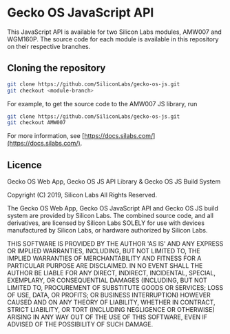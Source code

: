 # Gecko OS JavaScript API

This JavaScript API is available for two Silicon Labs modules, AMW007 and WGM160P. The source code for each module is available in this repository on their respective branches.

## Cloning the repository

```Bash
git clone https://github.com/SiliconLabs/gecko-os-js.git
git checkout <module-branch>
```

For example, to get the source code to the AMW007 JS library, run

```Bash
git clone https://github.com/SiliconLabs/gecko-os-js.git
git checkout AMW007
```

For more information, see [https://docs.silabs.com/](https://docs.silabs.com/).

## Licence

Gecko OS Web App, Gecko OS JS API Library & Gecko OS JS Build System

Copyright (C) 2019, Silicon Labs
All Rights Reserved.

The Gecko OS Web App, Gecko OS JavaScript API and Gecko OS JS build system are
provided by Silicon Labs. The combined source code, and all derivatives, are licensed
by Silicon Labs SOLELY for use with devices manufactured by Silicon Labs, or hardware
authorized by Silicon Labs.

THIS SOFTWARE IS PROVIDED BY THE AUTHOR 'AS IS' AND ANY EXPRESS OR IMPLIED
WARRANTIES, INCLUDING, BUT NOT LIMITED TO, THE IMPLIED WARRANTIES OF
MERCHANTABILITY AND FITNESS FOR A PARTICULAR PURPOSE ARE DISCLAIMED. IN NO EVENT
SHALL THE AUTHOR BE LIABLE FOR ANY DIRECT, INDIRECT, INCIDENTAL, SPECIAL,
EXEMPLARY, OR CONSEQUENTIAL DAMAGES (INCLUDING, BUT NOT LIMITED TO, PROCUREMENT
OF SUBSTITUTE GOODS OR SERVICES; LOSS OF USE, DATA, OR PROFITS; OR BUSINESS
INTERRUPTION) HOWEVER CAUSED AND ON ANY THEORY OF LIABILITY, WHETHER IN
CONTRACT, STRICT LIABILITY, OR TORT (INCLUDING NEGLIGENCE OR OTHERWISE) ARISING
IN ANY WAY OUT OF THE USE OF THIS SOFTWARE, EVEN IF ADVISED OF THE POSSIBILITY
OF SUCH DAMAGE.